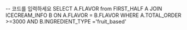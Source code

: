 -- 코드를 입력하세요
SELECT A.FLAVOR from FIRST_HALF A
JOIN ICECREAM_INFO B
ON A.FLAVOR = B.FLAVOR
WHERE A.TOTAL_ORDER >=3000
AND B.INGREDIENT_TYPE ='fruit_based'